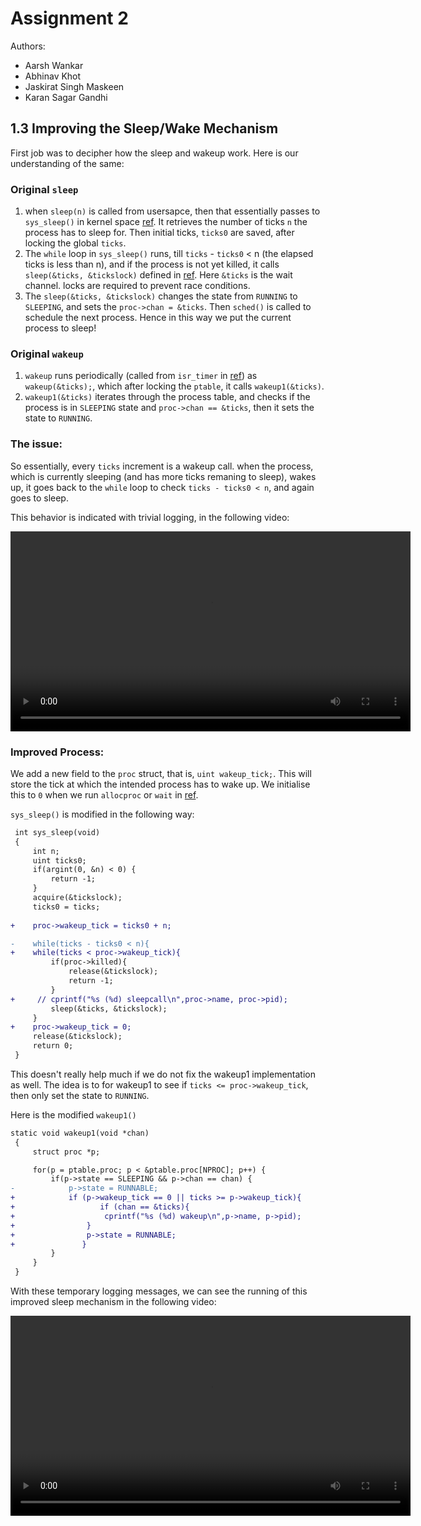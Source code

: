 # Assignment 2

Authors:
- Aarsh Wankar
- Abhinav Khot
- Jaskirat Singh Maskeen
- Karan Sagar Gandhi

## 1.3 Improving the Sleep/Wake Mechanism

First job was to decipher how the sleep and wakeup work.
Here is our understanding of the same:

### Original `sleep`
1. when `sleep(n)` is called from usersapce, then that essentially passes to `sys_sleep()` in kernel space [ref](./../sysproc.c). It retrieves the number of ticks `n` the process has to sleep for. Then initial ticks, `ticks0` are saved, after locking the global `ticks`. 
2. The `while` loop in `sys_sleep()` runs, till `ticks` - `ticks0` < n (the elapsed ticks is less than n), and if the process is not yet killed, it calls `sleep(&ticks, &tickslock)` defined in [ref](./../proc.c). Here `&ticks` is the wait channel. locks are required to prevent race conditions.
3. The `sleep(&ticks, &tickslock)` changes the state from `RUNNING` to `SLEEPING`, and sets the `proc->chan = &ticks`. Then `sched()` is called to schedule the next process. Hence in this way we put the current process to sleep!

### Original `wakeup`
1. `wakeup` runs periodically (called from `isr_timer` in [ref](./../device/timer.c)) as `wakeup(&ticks);`, which after locking the `ptable`, it calls `wakeup1(&ticks)`.
2. `wakeup1(&ticks)` iterates through the process table, and checks if the process is in `SLEEPING` state and `proc->chan == &ticks`, then it sets the state to `RUNNING`.

### The issue:
So essentially, every `ticks` increment is a wakeup call. when the process, which is currently sleeping (and has more ticks remaning to sleep), wakes up, it goes back to  the `while` loop to check `ticks - ticks0 < n`, and again goes to sleep.

This behavior is indicated with trivial logging, in the following video:

<video width="640" controls>
  <source src="./media/original_sleep.mp4" type="video/mp4">
</video>

### Improved Process:
We add a new field to the `proc` struct, that is, `uint wakeup_tick;`. This will store the tick at which the intended process has to wake up.
We initialise this to `0` when we run `allocproc` or `wait` in [ref](./../proc.c).

`sys_sleep()` is modified in the following way:
```diff
 int sys_sleep(void)
 {
     int n;
     uint ticks0;
     if(argint(0, &n) < 0) {
         return -1;
     }
     acquire(&tickslock);
     ticks0 = ticks;
     
+    proc->wakeup_tick = ticks0 + n;

-    while(ticks - ticks0 < n){
+    while(ticks < proc->wakeup_tick){
         if(proc->killed){
             release(&tickslock);
             return -1;
         }
+     // cprintf("%s (%d) sleepcall\n",proc->name, proc->pid);
         sleep(&ticks, &tickslock);
     }
+    proc->wakeup_tick = 0;
     release(&tickslock);
     return 0;
 }
```

This doesn't really help much if we do not fix the wakeup1 implementation as well. The idea is to for wakeup1 to see if `ticks <= proc->wakeup_tick`, then only set the state to `RUNNING`.

Here is the modified `wakeup1()`


```diff
static void wakeup1(void *chan)
 {
     struct proc *p;

     for(p = ptable.proc; p < &ptable.proc[NPROC]; p++) {
         if(p->state == SLEEPING && p->chan == chan) {
-            p->state = RUNNABLE;
+            if (p->wakeup_tick == 0 || ticks >= p->wakeup_tick){
+                   if (chan == &ticks){
+                    cprintf("%s (%d) wakeup\n",p->name, p->pid);
+                }
+                p->state = RUNNABLE;
+               }
         }
     }
 }
```

With these temporary logging messages, we can see the running of this improved sleep mechanism in the following video:

<video width="640" controls>
  <source src="./media/improved_sleep.mp4" type="video/mp4">
</video>